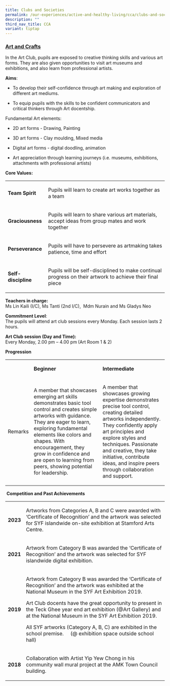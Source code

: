 ```yaml
---
title: Clubs and Societies
permalink: /our-experiences/active-and-healthy-living/cca/clubs-and-societies/
description: ""
third_nav_title: CCA
variant: tiptap
---
```

<h3><strong><u>Art and Crafts</u></strong></h3>
<p>In the Art Club, pupils are exposed to creative thinking skills and various
art forms. They are also given opportunities to visit art museums and exhibitions,
and also learn from professional artists.</p>
<p><strong>Aims</strong>:</p>
<ul data-tight="true" class="tight">
<li>
<p>To develop their self-confidence through art making and exploration of
different art mediums.</p>
</li>
<li>
<p>To equip pupils with the skills to be confident communicators and critical
thinkers through Art docentship.</p>
</li>
</ul>
<p>Fundamental Art elements:&nbsp;</p>
<ul data-tight="true" class="tight">
<li>
<p>2D art forms - Drawing, Painting</p>
</li>
<li>
<p>3D art forms - Clay moulding, Mixed media</p>
</li>
<li>
<p>Digital art forms - digital doodling, animation</p>
</li>
<li>
<p>Art appreciation through learning journeys (i.e. museums, exhibitions,
attachments with professional artists)</p>
</li>
</ul>
<p><strong>Core Values:</strong>
</p>
<table style="minWidth: 50px">
<colgroup>
<col>
<col>
</colgroup>
<tbody>
<tr>
<td rowspan="1" colspan="1">
<p><strong>Team Spirit</strong>
</p>
</td>
<td rowspan="1" colspan="1">
<p>Pupils will learn to create art works together as a team</p>
</td>
</tr>
<tr>
<td rowspan="1" colspan="1">
<p><strong>Graciousness</strong>
</p>
</td>
<td rowspan="1" colspan="1">
<p>Pupils will learn to share various art materials, accept ideas from group
mates and work together</p>
</td>
</tr>
<tr>
<td rowspan="1" colspan="1">
<p><strong>Perseverance</strong>
</p>
</td>
<td rowspan="1" colspan="1">
<p>Pupils will have to persevere as artmaking takes patience, time and effort</p>
</td>
</tr>
<tr>
<td rowspan="1" colspan="1">
<p><strong>Self-discipline</strong>
</p>
</td>
<td rowspan="1" colspan="1">
<p>Pupils will be self-disciplined to make continual progress on their artwork
to achieve their final piece</p>
</td>
</tr>
</tbody>
</table>
<p><strong>Teachers in charge: </strong>
<br>Ms Lin Kaili (I/C), Ms Tanti (2nd I/C),&nbsp; Mdm Nurain and Ms Gladys
Neo&nbsp;</p>
<p><strong>Commitment Level</strong>:
<br>The pupils will attend art club sessions every Monday.&nbsp;Each session
lasts 2 hours.&nbsp;</p>
<p><strong>Art Club session (Day and Time): </strong>
<br>Every Monday, 2.00 pm – 4.00 pm<strong> </strong>(Art Room 1 &amp; 2)</p>
<p><strong>Progression</strong>
</p>
<table style="minWidth: 75px">
<colgroup>
<col>
<col>
<col>
</colgroup>
<tbody>
<tr>
<td rowspan="1" colspan="1">
<p>&nbsp;</p>
</td>
<td rowspan="1" colspan="1">
<p><strong>Beginner</strong>
</p>
</td>
<td rowspan="1" colspan="1">
<p><strong>Intermediate</strong>
</p>
</td>
</tr>
<tr>
<td rowspan="1" colspan="1">
<p>Remarks</p>
</td>
<td rowspan="1" colspan="1">
<p>A member that showcases emerging art skills demonstrates basic tool control
and creates simple artworks with guidance. They are eager to learn, exploring
fundamental elements like colors and shapes. With encouragement, they grow
in confidence and are open to learning from peers, showing potential for
leadership.</p>
</td>
<td rowspan="1" colspan="1">
<p>A member that showcases growing expertise demonstrates precise tool control,
creating detailed artworks independently. They confidently apply art principles
and explore styles and techniques. Passionate and creative, they take initiative,
contribute ideas, and inspire peers through collaboration and support.</p>
</td>
</tr>
</tbody>
</table>
<p>&nbsp;<strong>Competition and Past Achievements</strong>
</p>
<table style="minWidth: 50px">
<colgroup>
<col>
<col>
</colgroup>
<tbody>
<tr>
<td rowspan="1" colspan="1">
<p><strong>2023</strong>
</p>
</td>
<td rowspan="1" colspan="1">
<p>Artworks from Categories A, B and C were awarded with ‘Certificate of
Recognition’ and the artwork was selected for SYF islandwide on-site exhibition
at Stamford Arts Centre.</p>
</td>
</tr>
<tr>
<td rowspan="1" colspan="1">
<p><strong>2021</strong>
</p>
</td>
<td rowspan="1" colspan="1">
<p>Artwork from Category B was awarded the ‘Certificate of Recognition’ and
the artwork was selected for SYF islandwide digital exhibition.</p>
</td>
</tr>
<tr>
<td rowspan="1" colspan="1">
<p><strong>2019</strong>
</p>
</td>
<td rowspan="1" colspan="1">
<p>Artwork from Category B was awarded the ‘Certificate of Recognition’ and
the artwork was exhibited at the National Museum in the SYF Art Exhibition
2019.</p>
<p>Art Club docents have the great opportunity to present in the Teck Ghee
year end art exhibition (@Art Gallery) and at the National Museum in the
SYF Art Exhibition 2019.&nbsp;</p>
<p>All SYF artworks (Category A, B, C) are exhibited in the school premise.
&nbsp; &nbsp; (@ exhibition space outside school hall)</p>
</td>
</tr>
<tr>
<td rowspan="1" colspan="1">
<p><strong>2018</strong>
</p>
</td>
<td rowspan="1" colspan="1">
<p>Collaboration with Artist Yip Yew Chong in his community wall mural project
at the AMK Town Council building.</p>
</td>
</tr>
</tbody>
</table>
<p></p>
<p>
<br>
</p>
<p></p>